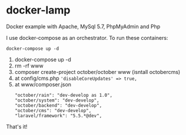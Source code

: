 # docker-lamp
Docker example with Apache, MySql 5.7, PhpMyAdmin and Php

I use docker-compose as an orchestrator. To run these containers:

```
docker-compose up -d
```





1. docker-compose up -d
2. rm -rf www
3. composer create-project october/october www (isntall octobercms)
4. at config/cms.php
  `'disableCoreUpdates' => true,`
5. at www/composer.json
    ```
    "october/rain": "dev-develop as 1.0",
    "october/system": "dev-develop",
    "october/backend": "dev-develop",
    "october/cms": "dev-develop",
    "laravel/framework": "5.5.*@dev",
    ```



That's it!
